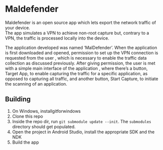 # Maldefender

Maldefender is an open source app which lets export the network traffic of your device. \
The app simulates a VPN to achieve non-root capture but, contrary to a VPN, the traffic is processed locally into the device.

The application developed was named ‘MalDefender’. When the application is first downloaded and opened,
permission to set up the VPN connection is requested from the user , which is necessary to enable the
traffic data collection as discussed previously. After giving permission, the user is met with a simple main interface
of the application , where there’s a button, Target App, to enable capturing the traffic for a specific
application, as opposed to capturing all traffic, and another button, Start Capture, to initiate the scanning of an
application.

## Building

1. On Windows, installgitforwindows
2. Clone this repo
3. Inside the repo dir, run `git submodule update --init`. The `submodules` directory should get populated.
4. Open the project in Android Studio, install the appropriate SDK and the NDK
5. Build the app

